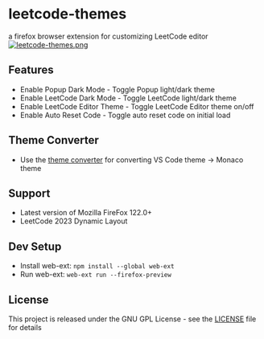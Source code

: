 # leetcode-themes
a firefox browser extension for customizing LeetCode editor
[![leetcode-themes.png](https://i.imgur.com/WW3otB0.png)](https://imgur.com/WW3otB0)

## Features
- Enable Popup Dark Mode - Toggle Popup light/dark theme
- Enable LeetCode Dark Mode - Toggle LeetCode light/dark theme
- Enable LeetCode Editor Theme - Toggle LeetCode Editor theme on/off
- Enable Auto Reset Code - Toggle auto reset code on initial load

## Theme Converter
- Use the [theme converter](https://jwl-7.github.io/leetcode-themes/) for converting VS Code theme -> Monaco theme

## Support
- Latest version of Mozilla FireFox 122.0+
- LeetCode 2023 Dynamic Layout

## Dev Setup
- Install web-ext: `npm install --global web-ext`
- Run web-ext: `web-ext run --firefox-preview`

## License
This project is released under the GNU GPL License - see the [LICENSE](LICENSE) file for details
